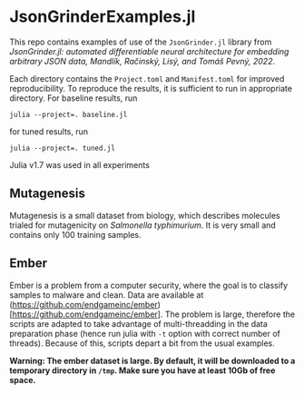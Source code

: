 # JsonGrinderExamples.jl

This repo contains examples of use of the `JsonGrinder.jl` library from *JsonGrinder.jl: automated differentiable neural architecture for embedding arbitrary JSON data, Mandlík, Račinský, Lisý, and Tomáš Pevný, 2022*.

Each directory contains the `Project.toml` and `Manifest.toml` for improved reproducibility. To reproduce the results, it is sufficient to run in appropriate directory. For baseline results, run
```
julia --project=. baseline.jl
```
for tuned results, run
```
julia --project=. tuned.jl
```

Julia v1.7 was used in all experiments

## Mutagenesis
Mutagenesis is a small dataset from biology, which describes molecules trialed for mutagenicity on
*Salmonella typhimurium*. It is very small and contains only 100 training samples.

## Ember
Ember is a problem from a computer security, where the goal is to classify samples to malware and clean. Data are available at (https://github.com/endgameinc/ember)[https://github.com/endgameinc/ember]. The problem is large, therefore the scripts are adapted to take advantage of multi-threadding  in the data preparation phase (hence run julia with `-t` option with correct number of threads). Because of this, scripts depart a bit from the usual examples. 

**Warning: The ember dataset is large. By default, it will be downloaded to a temporary directory in `/tmp`. Make sure you have at least 10Gb of free space.**
